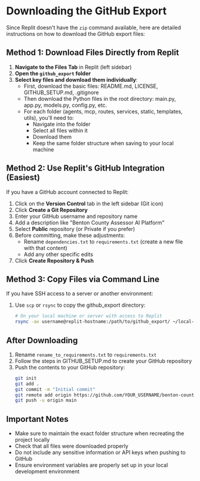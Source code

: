 # Downloading the GitHub Export

Since Replit doesn't have the `zip` command available, here are detailed instructions on how to download the GitHub export files:

## Method 1: Download Files Directly from Replit

1. **Navigate to the Files Tab** in Replit (left sidebar)
2. **Open the `github_export` folder**
3. **Select key files and download them individually**:
   - First, download the basic files: README.md, LICENSE, GITHUB_SETUP.md, .gitignore
   - Then download the Python files in the root directory: main.py, app.py, models.py, config.py, etc.
   - For each folder (agents, mcp, routes, services, static, templates, utils), you'll need to:
     - Navigate into the folder
     - Select all files within it
     - Download them
     - Keep the same folder structure when saving to your local machine

## Method 2: Use Replit's GitHub Integration (Easiest)

If you have a GitHub account connected to Replit:

1. Click on the **Version Control** tab in the left sidebar (Git icon)
2. Click **Create a Git Repository**
3. Enter your GitHub username and repository name
4. Add a description like "Benton County Assessor AI Platform"
5. Select **Public** repository (or Private if you prefer)
6. Before committing, make these adjustments:
   - Rename `dependencies.txt` to `requirements.txt` (create a new file with that content)
   - Add any other specific edits
7. Click **Create Repository & Push**

## Method 3: Copy Files via Command Line

If you have SSH access to a server or another environment:

1. Use `scp` or `rsync` to copy the github_export directory:
   ```bash
   # On your local machine or server with access to Replit
   rsync -av username@replit-hostname:/path/to/github_export/ ~/local-github-export/
   ```

## After Downloading

1. Rename `rename_to_requirements.txt` to `requirements.txt`
2. Follow the steps in GITHUB_SETUP.md to create your GitHub repository
3. Push the contents to your GitHub repository:
   ```bash
   git init
   git add .
   git commit -m "Initial commit"
   git remote add origin https://github.com/YOUR_USERNAME/benton-county-assessor-ai.git
   git push -u origin main
   ```

## Important Notes

- Make sure to maintain the exact folder structure when recreating the project locally
- Check that all files were downloaded properly
- Do not include any sensitive information or API keys when pushing to GitHub
- Ensure environment variables are properly set up in your local development environment